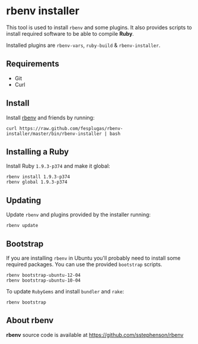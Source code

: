 rbenv installer
===============

This tool is used to install `rbenv` and some plugins. It also provides 
scripts to install required software to be able to compile **Ruby**.

Installed plugins are `rbenv-vars`, `ruby-build` & `rbenv-installer`.


Requirements
------------

- Git
- Curl


Install
-------

Install [rbenv] and friends by running:

    curl https://raw.github.com/fesplugas/rbenv-installer/master/bin/rbenv-installer | bash


Installing a Ruby
-----------------

Install Ruby `1.9.3-p374` and make it global:

    rbenv install 1.9.3-p374
    rbenv global 1.9.3-p374


Updating 
--------

Update `rbenv` and plugins provided by the installer running:

    rbenv update


Bootstrap
---------

If you are installing `rbenv` in Ubuntu you'll probably need to install
some required packages. You can use the provided `bootstrap` scripts.

    rbenv bootstrap-ubuntu-12-04
    rbenv bootstrap-ubuntu-10-04

To update `RubyGems` and install `bundler` and `rake`:

    rbenv bootstrap


About rbenv
-----------

**rbenv** source code is available at <https://github.com/sstephenson/rbenv>

[rbenv]: https://github.com/sstephenson/rbenv
